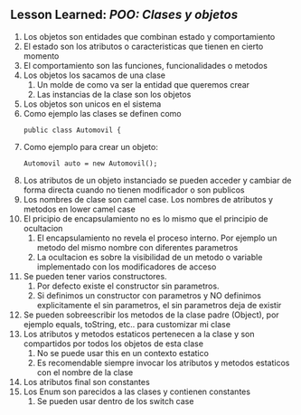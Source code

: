 ## Lesson Learned: *POO: Clases y objetos*
1. Los objetos son entidades que combinan estado y comportamiento
2. El estado son los atributos o caracteristicas que tienen en cierto momento
3. El comportamiento son las funciones, funcionalidades o metodos
4. Los objetos los sacamos de una clase
   1. Un molde de como va ser la entidad que queremos crear
   2. Las instancias de la clase son los objetos
5. Los objetos son unicos en el sistema
6. Como ejemplo las clases se definen como
   ```
   public class Automovil {
   ```
7. Como ejemplo para crear un objeto:
   ```
   Automovil auto = new Automovil();
   ```
8. Los atributos de un objeto instanciado se pueden acceder y cambiar de forma directa cuando no tienen modificador o son publicos
9. Los nombres de clase son camel case. Los nombres de atributos y metodos en lower camel case
10. El pricipio de encapsulamiento no es lo mismo que el principio de ocultacion
    1. El encapsulamiento no revela el proceso interno. Por ejemplo un metodo del mismo nombre con diferentes parametros
    2. La ocultacion es sobre la visibilidad de un metodo o variable implementado con los modificadores de acceso
11. Se pueden tener varios constructores.
    1. Por defecto existe el constructor sin parametros.
    2. Si definimos un constructor con parametros y NO definimos explicitamente el sin parametros, el sin parametros deja de existir
12. Se pueden sobreescribir los metodos de la clase padre (Object), por ejemplo equals, toString, etc.. para customizar mi clase
13. Los atributos y metodos estaticos pertenecen a la clase y son compartidos por todos los objetos de esta clase
    1. No se puede usar this en un contexto estatico
    2. Es recomendable siempre invocar los atributos y metodos estaticos con el nombre de la clase
14. Los atributos final son constantes
15. Los Enum son parecidos a las clases y contienen constantes
    1. Se pueden usar dentro de los switch case